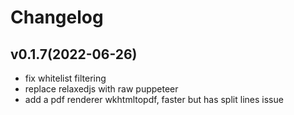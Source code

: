 # Changelog

## v0.1.7(2022-06-26)
- fix whitelist filtering
- replace relaxedjs with raw puppeteer
- add a pdf renderer wkhtmltopdf, faster but has split lines issue
